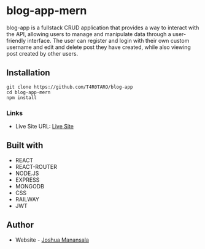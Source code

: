 # blog-app-mern

blog-app is a fullstack CRUD application that provides a way to interact with the API, allowing users to manage and manipulate data through a user-friendly interface. The user can register and login with their own custom username and edit and delete post they have created, while also viewing post created by other users.

## Installation

```
git clone https://github.com/T4R0TARO/blog-app
cd blog-app-mern
npm install
```

### Links

- Live Site URL: [Live Site](#)

## Built with

- REACT
- REACT-ROUTER
- NODE.JS
- EXPRESS
- MONGODB
- CSS
- RAILWAY
- JWT

## Author

- Website - [Joshua Manansala](https://github.com/T4R0TARO)
